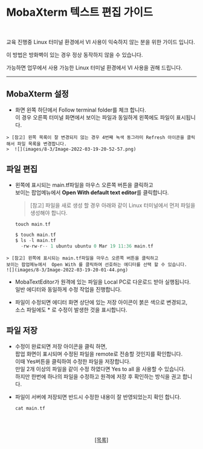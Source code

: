 # MobaXterm 텍스트 편집 가이드

<br>

교육 진행중 Linux 터미널 환경에서 VI 사용이 익숙하지 않는 분을 위한 가이드 입니다.

이 방법은 방화벽이 있는 경우 정상 동작하지 않을 수 있습니다.

가능하면 업무에서 사용 가능한 Linux 터미널 환경에서 VI 사용을 권해 드립니다.

---

## MobaXterm 설정

- 화면 왼쪽 하단에서 Follow terminal folder를 체크 합니다.  
  이 경우 오른쪽 터미널 화면에서 보이는 파일과 동일하게 왼쪽에도 파일이 표시됩니다.  
  

```
> [참고] 왼쪽 목록이 잘 변경되지 않는 경우 4번째 녹색 동그라미 Refresh 아이콘을 클릭해서 파일 목록을 변경합니다.     
>  ![](images/8-3/Image-2022-03-19-20-52-57.png)  
```

## 파일 편집

- 왼쪽에 표시되는 main.tf파일을 마우스 오른쪽 버튼을 클릭하고  
  보이는 팝업메뉴에서 **Open With default text editor**를 클릭합니다.  
  
  > [참고] 파일을 새로 생성 할 경우 아래와 같이 Linux 터미널에서 먼저 파일을 생성해야 합니다.
  
  ```c
  touch main.tf
  ```
  
  ```c
  $ touch main.tf
  $ ls -l main.tf
    -rw-rw-r-- 1 ubuntu ubuntu 0 Mar 19 11:36 main.tf
  ```
  

```
> [참고] 왼쪽에 표시되는 main.tf파일을 마우스 오른쪽 버튼을 클릭하고     
보이는 팝업메뉴에서  Open With 를 클릭하여 선호하는 에디터를 선택 할 수 있습니다.     
![](images/8-3/Image-2022-03-19-20-01-44.png)    
```

- MobaTextEditor가 원격에 있는 파일을 Local PC로 다운로드 받아 실행됩니다.  
  일반 에디터와 동일하게 수정 작업을 진행합니다.  
  

- 파일이 수정되면 에디터 화면 상단에 있는 저장 아이콘이 붉은 색으로 변경되고,  
  소스 파일에도 * 로 수정이 발생한 것을 표시합니다.  
  

## 파일 저장

- 수정이 완료되면 저장 아이콘을 클릭 하면,  
  팝업 화면이 표시되며 수정된 파일을 remote로 전송할 것인지를 확인합니다.  
  이때 Yes버튼을 클릭하여 수정한 파일을 저장합니다.  
  만일 2개 이상의 파일을 같이 수정 하였다면 Yes to all 을 사용할 수 있습니다.  
  하지만 한번에 하나의 파일을 수정하고 원격에 저장 후 확인하는 방식을 권고 합니다.  
  
- 파일이 서버에 저장되면 반드시 수정한 내용이 잘 반영되었는지 확인 합니다.
  
  ```c
  cat main.tf
  ```
  

<br>
<br>
<br>

<center> <a href="../README.md">[목록]</a> </center>
